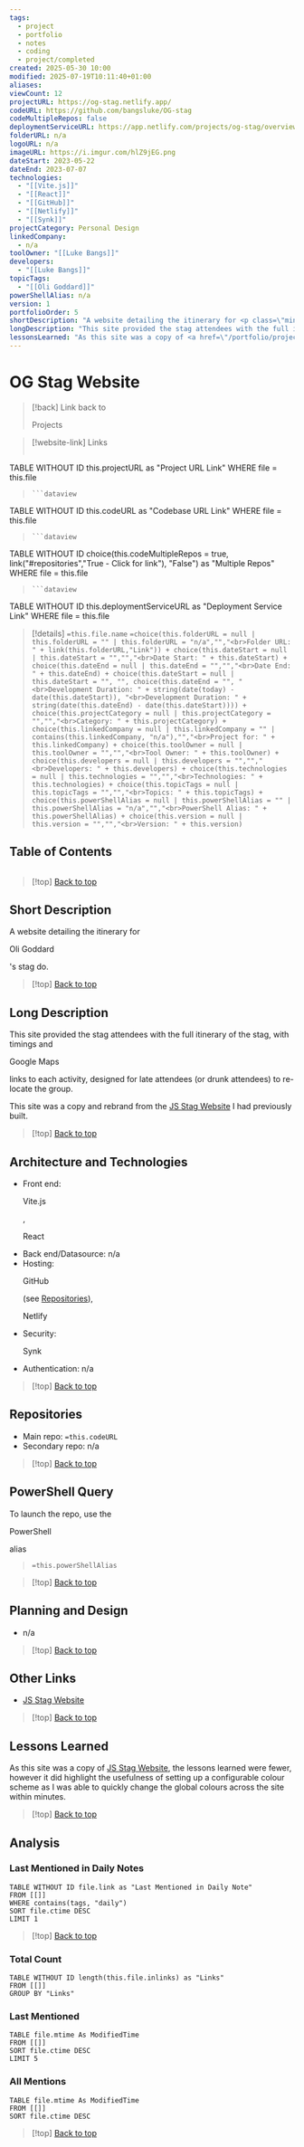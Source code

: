 ```yaml
---
tags:
  - project
  - portfolio
  - notes
  - coding
  - project/completed
created: 2025-05-30 10:00
modified: 2025-07-19T10:11:40+01:00
aliases: 
viewCount: 12
projectURL: https://og-stag.netlify.app/
codeURL: https://github.com/bangsluke/OG-stag
codeMultipleRepos: false
deploymentServiceURL: https://app.netlify.com/projects/og-stag/overview
folderURL: n/a
logoURL: n/a
imageURL: https://i.imgur.com/hlZ9jEG.png
dateStart: 2023-05-22
dateEnd: 2023-07-07
technologies:
  - "[[Vite.js]]"
  - "[[React]]"
  - "[[GitHub]]"
  - "[[Netlify]]"
  - "[[Synk]]"
projectCategory: Personal Design
linkedCompany:
  - n/a
toolOwner: "[[Luke Bangs]]"
developers:
  - "[[Luke Bangs]]"
topicTags:
  - "[[Oli Goddard]]"
powerShellAlias: n/a
version: 1
portfolioOrder: 5
shortDescription: "A website detailing the itinerary for <p class=\"mint-link\">Oli Goddard</p>'s stag do."
longDescription: "This site provided the stag attendees with the full itinerary of the stag, with timings and <p class=\"mint-link\">Google Maps</p> links to each activity, designed for late attendees (or drunk attendees) to re-locate the group.\nThis site was a copy and rebrand from the <a href=\"/portfolio/projects/JS Stag Website\" class=\"mint-link\">JS Stag Website</a> I had previously built."
lessonsLearned: "As this site was a copy of <a href=\"/portfolio/projects/JS Stag Website\" class=\"mint-link\">JS Stag Website</a>, the lessons learned were fewer, however it did highlight the usefulness of setting up a configurable colour scheme as I was able to quickly change the global colours across the site within minutes."
---
```

# OG Stag Website

> [!back] Link back to <p class="mint-link">Projects</p>

>[!website-link] Links
> ```dataview
TABLE WITHOUT ID this.projectURL as "Project URL Link"
WHERE file = this.file
>```
>```dataview
TABLE WITHOUT ID this.codeURL as "Codebase URL Link"
WHERE file = this.file
>```
>```dataview
TABLE WITHOUT ID choice(this.codeMultipleRepos = true, link("#repositories","True - Click for link"), "False") as "Multiple Repos"
WHERE file = this.file
>```
>```dataview
TABLE WITHOUT ID this.deploymentServiceURL as "Deployment Service Link"
WHERE file = this.file

>[!details]  `=this.file.name`
>`=choice(this.folderURL = null | this.folderURL = "" | this.folderURL = "n/a","","<br>Folder URL: " + link(this.folderURL,"Link")) + choice(this.dateStart = null | this.dateStart = "","","<br>Date Start: " + this.dateStart) + choice(this.dateEnd = null | this.dateEnd = "","","<br>Date End: " + this.dateEnd) + choice(this.dateStart = null | this.dateStart = "", "", choice(this.dateEnd = "", "<br>Development Duration: " + string(date(today) - date(this.dateStart)), "<br>Development Duration: " + string(date(this.dateEnd) - date(this.dateStart)))) + choice(this.projectCategory = null | this.projectCategory = "","","<br>Category: " + this.projectCategory) + choice(this.linkedCompany = null | this.linkedCompany = "" | contains(this.linkedCompany, "n/a"),"","<br>Project for: " + this.linkedCompany) + choice(this.toolOwner = null | this.toolOwner = "","","<br>Tool Owner: " + this.toolOwner) + choice(this.developers = null | this.developers = "","","<br>Developers: " + this.developers) + choice(this.technologies = null | this.technologies = "","","<br>Technologies: " + this.technologies) + choice(this.topicTags = null | this.topicTags = "","","<br>Topics: " + this.topicTags) + choice(this.powerShellAlias = null | this.powerShellAlias = "" | this.powerShellAlias = "n/a","","<br>PowerShell Alias: " + this.powerShellAlias) + choice(this.version = null | this.version = "","","<br>Version: " + this.version)`
## Table of Contents

```table-of-contents
```

>[!top] [Back to top](#Table%20of%20Contents)

## Short Description

A website detailing the itinerary for <p class="mint-link">Oli Goddard</p>'s stag do.

>[!top] [Back to top](#Table%20of%20Contents)

## Long Description

This site provided the stag attendees with the full itinerary of the stag, with timings and <p class="mint-link">Google Maps</p> links to each activity, designed for late attendees (or drunk attendees) to re-locate the group.

This site was a copy and rebrand from the <a href="/portfolio/projects/JS Stag Website" class="mint-link">JS Stag Website</a> I had previously built.

>[!top] [Back to top](#Table%20of%20Contents)

## Architecture and Technologies

- Front end: <p class="mint-link">Vite.js</p>, <p class="mint-link">React</p>
- Back end/Datasource: n/a
- Hosting: <p class="mint-link">GitHub</p> (see [Repositories](#repositories)), <p class="mint-link">Netlify</p>
- Security: <p class="mint-link">Synk</p>
- Authentication: n/a

>[!top] [Back to top](#Table%20of%20Contents)

## Repositories

- Main repo: `=this.codeURL`
- Secondary repo: n/a

>[!top] [Back to top](#Table%20of%20Contents)

## PowerShell Query

To launch the repo, use the <p class="mint-link">PowerShell</p> alias 

> `=this.powerShellAlias`

>[!top] [Back to top](#Table%20of%20Contents)

## Planning and Design

- n/a

>[!top] [Back to top](#Table%20of%20Contents)

## Other Links

- <a href="/portfolio/projects/JS Stag Website" class="mint-link">JS Stag Website</a>

>[!top] [Back to top](#Table%20of%20Contents)

## Lessons Learned

As this site was a copy of <a href="/portfolio/projects/JS Stag Website" class="mint-link">JS Stag Website</a>, the lessons learned were fewer, however it did highlight the usefulness of setting up a configurable colour scheme as I was able to quickly change the global colours across the site within minutes.

>[!top] [Back to top](#Table%20of%20Contents)

## Analysis

### Last Mentioned in Daily Notes

```dataview
TABLE WITHOUT ID file.link as "Last Mentioned in Daily Note"
FROM [[]]
WHERE contains(tags, "daily")
SORT file.ctime DESC
LIMIT 1
```

>[!top] [Back to top](#Table%20of%20Contents)

### Total Count

```dataview
TABLE WITHOUT ID length(this.file.inlinks) as "Links"
FROM [[]]
GROUP BY "Links"
```

### Last Mentioned

```dataview
TABLE file.mtime As ModifiedTime
FROM [[]]
SORT file.ctime DESC
LIMIT 5
```

### All Mentions

```dataview
TABLE file.mtime As ModifiedTime
FROM [[]]
SORT file.ctime DESC
```

>[!top] [Back to top](#Table%20of%20Contents)